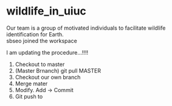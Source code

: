 # wildlife_in_uiuc
Our team is a group of motivated individuals to facilitate wildlife identification for Earth. <br />
sbseo joined the workspace <br />

I am updating the procedure...!!!! <br />


1) Checkout to master <br />
2) (Master Brnanch) git pull MASTER <br />
2) Checkout our own branch
4) Merge mater
5) Modify. Add -> Commit
6) Git push to 
